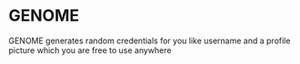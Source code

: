 # GENOME
GENOME generates random credentials for you like username and a profile picture 
which you are free to use anywhere
